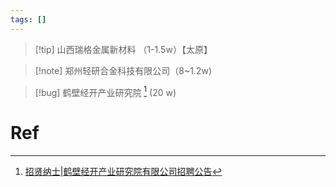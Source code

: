 ```yaml
---
tags: []
---
```

>[!tip] 山西瑞格金属新材料 （1-1.5w）【太原】

> [!note] 郑州轻研合金科技有限公司（8~1.2w)

> [!bug] 鹤壁经开产业研究院 [^1] (20 w)


# Ref 

[^1]: [招贤纳士|鹤壁经开产业研究院有限公司招聘公告](https://mp.weixin.qq.com/s/USYzLqCKYYkKprOUfRMpQA)
